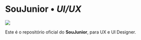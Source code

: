 # SouJunior &bull; *UI/UX*

![](Docs/banner-cover.png)

Este é o repositório oficial do **SouJunior**, para UX e UI Designer.



